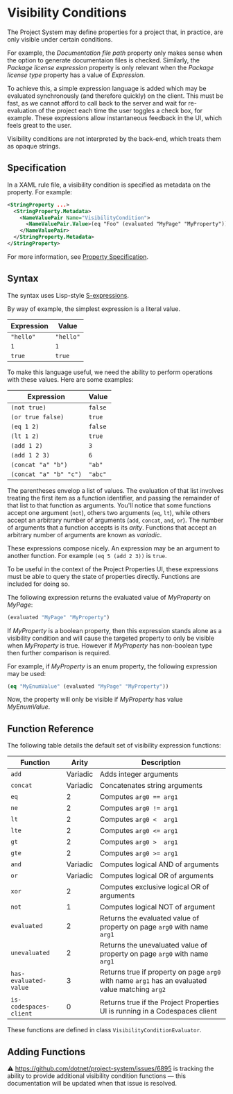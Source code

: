 ﻿# Visibility Conditions

The Project System may define properties for a project that, in practice, are only visible under certain conditions.

For example, the _Documentation file path_ property only makes sense when the option to generate documentaion files is checked. Similarly, the _Package license expression_ property is only relevant when the _Package license type_ property has a value of _Expression_.

To achieve this, a simple expression language is added which may be evaluated synchronously (and therefore quickly) on the client. This must be fast, as we cannot afford to call back to the server and wait for re-evaluation of the project each time the user toggles a check box, for example. These expressions allow instantaneous feedback in the UI, which feels great to the user.

Visibility conditions are not interpreted by the back-end, which treats them as opaque strings.

## Specification

In a XAML rule file, a visibility condition is specified as metadata on the property. For example:

```xml
<StringProperty ...>
  <StringProperty.Metadata>
    <NameValuePair Name="VisibilityCondition">
      <NameValuePair.Value>(eq "Foo" (evaluated "MyPage" "MyProperty"))</NameValuePair.Value>
    </NameValuePair>
  </StringProperty.Metadata>
</StringProperty>
```

For more information, see [Property Specification](property-specification.md).

## Syntax

The syntax uses Lisp-style [S-expressions](https://en.wikipedia.org/wiki/S-expression).

By way of example, the simplest expression is a literal value.

| Expression | Value     |
|------------|-----------|
| `"hello"`  | `"hello"` |
| `1`        | `1`       |
| `true`     | `true`    |

To make this language useful, we need the ability to perform operations with these values. Here are some examples:

| Expression             | Value   |
|------------------------|---------|
| `(not true)`           | `false` |
| `(or true false)`      | `true`  |
| `(eq 1 2)`             | `false` |
| `(lt 1 2)`             | `true`  |
| `(add 1 2)`            | `3`     |
| `(add 1 2 3)`          | `6`     |
| `(concat "a" "b")`     | `"ab"`  |
| `(concat "a" "b" "c")` | `"abc"` |

The parentheses envelop a list of values. The evaluation of that list involves treating the first item as a function identifier, and passing the remainder of that list to that function as arguments. You'll notice that some functions accept one argument (`not`), others two arguments (`eq`, `lt`), while others accept an arbitrary number of arguments (`add`, `concat`, `and`, `or`). The number of arguments that a function accepts is its _arity_. Functions that accept an arbitrary number of arguments are known as _variadic_.

These expressions compose nicely. An expression may be an argument to another function. For example `(eq 5 (add 2 3))` is `true`.

To be useful in the context of the Project Properties UI, these expressions must be able to query the state of properties directly. Functions are included for doing so.

The following expression returns the evaluated value of _MyProperty_ on _MyPage_:

```lisp
(evaluated "MyPage" "MyProperty")
```

If _MyProperty_ is a boolean property, then this expression stands alone as a visibility condition and will cause the targeted property to only be visible when _MyProperty_ is true. However if _MyProperty_ has non-boolean type then further comparison is required.

For example, if _MyProperty_ is an enum property, the following expression may be used:

```lisp
(eq "MyEnumValue" (evaluated "MyPage" "MyProperty"))
```

Now, the property will only be visible if _MyProperty_ has value _MyEnumValue_.

## Function Reference

The following table details the default set of visibility expression functions:

| Function               | Arity    | Description                                                                                     |
|------------------------|----------|-------------------------------------------------------------------------------------------------|
| `add`                  | Variadic | Adds integer arguments                                                                          |
| `concat`               | Variadic | Concatenates string arguments                                                                   |
| `eq`                   | 2        | Computes `arg0 == arg1`                                                                         |
| `ne`                   | 2        | Computes `arg0 != arg1`                                                                         |
| `lt`                   | 2        | Computes `arg0 <  arg1`                                                                         |
| `lte`                  | 2        | Computes `arg0 <= arg1`                                                                         |
| `gt`                   | 2        | Computes `arg0 >  arg1`                                                                         |
| `gte`                  | 2        | Computes `arg0 >= arg1`                                                                         |
| `and`                  | Variadic | Computes logical AND of arguments                                                               |
| `or`                   | Variadic | Computes logical OR of arguments                                                                |
| `xor`                  | 2        | Computes exclusive logical OR of arguments                                                      |
| `not`                  | 1        | Computes logical NOT of argument                                                                |
| `evaluated`            | 2        | Returns the evaluated value of property on page `arg0` with name `arg1`                         |
| `unevaluated`          | 2        | Returns the unevaluated value of property on page `arg0` with name `arg1`                       |
| `has-evaluated-value`  | 3        | Returns true if property on page `arg0` with name `arg1` has an evaluated value matching `arg2` |
| `is-codespaces-client` | 0        | Returns true if the Project Properties UI is running in a Codespaces client                     |

These functions are defined in class `VisibilityConditionEvaluator`.

## Adding Functions

⚠ https://github.com/dotnet/project-system/issues/6895 is tracking the ability to provide additional visibility condition functions &mdash; this documentation will be updated when that issue is resolved.
